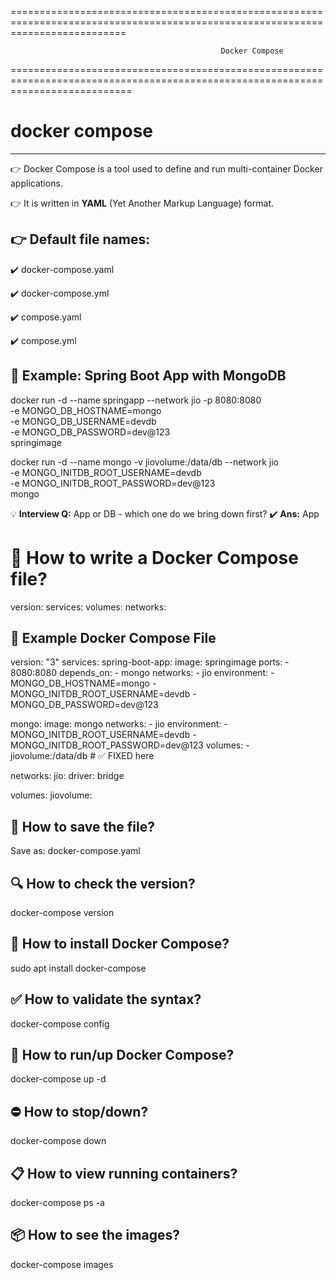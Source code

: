 
================================================================================================================================

                                                   Docker Compose

=================================================================================================================================                                           
# docker compose
-----------------

👉 Docker Compose is a tool used to define and run multi-container Docker applications.

👉 It is written in **YAML** (Yet Another Markup Language) format.

👉 Default file names:  
-----------------------
  
   ✔️ docker-compose.yaml  

   ✔️ docker-compose.yml 

   ✔️ compose.yaml  

   ✔️ compose.yml


🧪 Example: Spring Boot App with MongoDB
------------------------------------------


docker run -d --name springapp --network jio -p 8080:8080 \
-e MONGO_DB_HOSTNAME=mongo \
-e MONGO_DB_USERNAME=devdb \
-e MONGO_DB_PASSWORD=dev@123 \
springimage

docker run -d --name mongo -v jiovolume:/data/db --network jio \
-e MONGO_INITDB_ROOT_USERNAME=devdb \
-e MONGO_INITDB_ROOT_PASSWORD=dev@123 \
mongo


💡 **Interview Q:** App or DB - which one do we bring down first?
✔️ **Ans:** App


📝 How to write a Docker Compose file?
=======================================

version:
services:
volumes:
networks:



🧾 Example Docker Compose File
------------------------------

version: "3"
services:
  spring-boot-app:
    image: springimage
    ports:
      - 8080:8080
    depends_on:
      - mongo
    networks:
      - jio
    environment:
      - MONGO_DB_HOSTNAME=mongo
      - MONGO_INITDB_ROOT_USERNAME=devdb
      - MONGO_DB_PASSWORD=dev@123

  mongo:
    image: mongo
    networks:
      - jio
    environment:
      - MONGO_INITDB_ROOT_USERNAME=devdb
      - MONGO_INITDB_ROOT_PASSWORD=dev@123
    volumes:
      - jiovolume:/data/db   # ✅ FIXED here

networks:
  jio:
    driver: bridge

volumes:
  jiovolume:





💾 How to save the file?
-------------------------

Save as: docker-compose.yaml


🔍 How to check the version?
----------------------------

docker-compose version


🔧 How to install Docker Compose?
--------------------------------

sudo apt install docker-compose


✅ How to validate the syntax?
------------------------------

docker-compose config


🚀 How to run/up Docker Compose?
------------------------------

docker-compose up -d


⛔ How to stop/down?
---------------------

docker-compose down


📋 How to view running containers?
---------------------------------

docker-compose ps -a


📦 How to see the images?
-------------------------

docker-compose images



